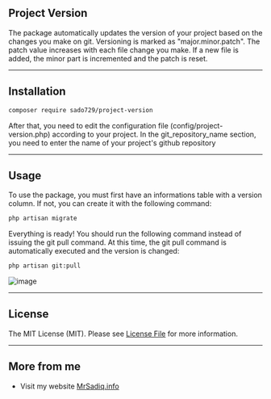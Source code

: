 ## Project Version

The package automatically updates the version of your project based on the changes you make on git. Versioning is marked as "major.minor.patch". The patch value increases with each file change you make. If a new file is added, the minor part is incremented and the patch is reset.

---
## Installation
```sh
composer require sado729/project-version
```
After that, you need to edit the configuration file (config/project-version.php) according to your project. In the git_repository_name section, you need to enter the name of your project's github repository

---
## Usage
To use the package, you must first have an informations table with a version column. If not, you can create it with the following command:
```sh
php artisan migrate
```
Everything is ready! You should run the following command instead of issuing the git pull command. At this time, the git pull command is automatically executed and the version is changed:
```sh
php artisan git:pull
```
![image](https://github.com/sado729/project-version/assets/22997209/7afd3521-1416-4ae9-9e05-eeffa523b788)

---

## License
The MIT License (MIT). Please see [License File](license.md) for more information.

---

## More from me

- Visit my website [MrSadiq.info](https://mrsadiq.info)
